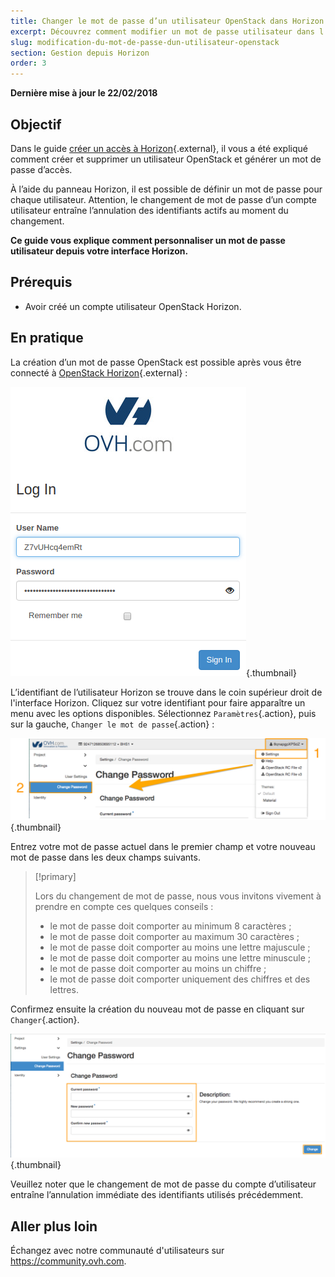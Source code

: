```yaml
---
title: Changer le mot de passe d’un utilisateur OpenStack dans Horizon
excerpt: Découvrez comment modifier un mot de passe utilisateur dans l'interface Horizon.
slug: modification-du-mot-de-passe-dun-utilisateur-openstack
section: Gestion depuis Horizon
order: 3
---
```


**Dernière mise à jour le 22/02/2018**


## Objectif

Dans le guide [créer un accès à Horizon](https://docs.ovh.com/fr/public-cloud/creer-un-acces-a-horizon/){.external}, il vous a été expliqué comment créer et supprimer un utilisateur OpenStack et générer un mot de passe d’accès.

À l’aide du panneau Horizon, il est possible de définir un mot de passe pour chaque utilisateur. Attention, le changement de mot de passe d’un compte utilisateur entraîne l’annulation des identifiants actifs au moment du changement.

**Ce guide vous explique comment personnaliser un mot de passe utilisateur depuis votre interface Horizon.**


## Prérequis

- Avoir créé un compte utilisateur OpenStack Horizon.


## En pratique

La création d’un mot de passe OpenStack est possible après vous être connecté à [OpenStack Horizon](https://horizon.cloud.ovh.net){.external} :

![Connexion à Horizon](images/1_H_login_window.png){.thumbnail}

L’identifiant de l’utilisateur Horizon se trouve dans le coin supérieur droit de l'interface Horizon. Cliquez sur votre identifiant pour faire apparaître un menu avec les options disponibles.
Sélectionnez `Paramètres`{.action}, puis sur la gauche, `Changer le mot de passe`{.action} :

![Changement de mot de passe](images/2_H_pass_change_option.png){.thumbnail}

Entrez votre mot de passe actuel dans le premier champ et votre nouveau mot de passe dans les deux champs suivants.

> [!primary]
>
> Lors du changement de mot de passe, nous vous invitons vivement à prendre en compte ces quelques conseils :
 >
> - le mot de passe doit comporter au minimum 8 caractères ;
> - le mot de passe doit comporter au maximum 30 caractères ;
> - le mot de passe doit comporter au moins une lettre majuscule ;
> - le mot de passe doit comporter au moins une lettre minuscule ;
> - le mot de passe doit comporter au moins un chiffre ;
> - le mot de passe doit comporter uniquement des chiffres et des lettres.
>

Confirmez ensuite la création du nouveau mot de passe en cliquant sur `Changer`{.action}.

![Paramétrage du mot de passe](images/3_H_set_new_passord.png){.thumbnail}

Veuillez noter que le changement de mot de passe du compte d’utilisateur entraîne l’annulation immédiate des identifiants utilisés précédemment.

## Aller plus loin

Échangez avec notre communauté d'utilisateurs sur <https://community.ovh.com>.
